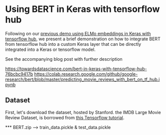 # Using BERT in Keras with tensorflow hub
Following on our [previous demo using ELMo embeddings in Keras with tensorflow hub](https://github.com/strongio/keras-elmo), we present a brief demonstration on how to integrate BERT from tensorflow hub into a custom Keras layer that can be directly integrated into a Keras or tensorflow model.

See the accompanying blog post with further description


https://towardsdatascience.com/bert-in-keras-with-tensorflow-hub-76bcbc9417b
https://colab.research.google.com/github/google-research/bert/blob/master/predicting_movie_reviews_with_bert_on_tf_hub.ipynb

## Dataset
First, let's download the dataset, hosted by Stanford.
the IMDB Large Movie Review Dataset, is borrowed from [this Tensorflow tutorial](https://www.tensorflow.org/hub/tutorials/text_classification_with_tf_hub).

*** BERT.zip --> train_data.pickle & test_data.pickle
